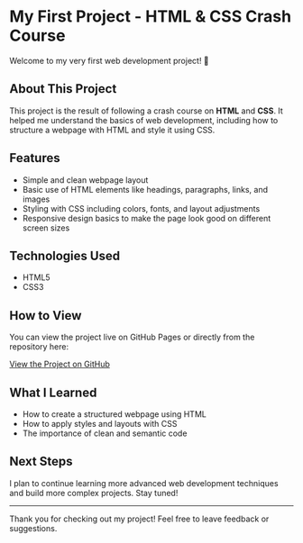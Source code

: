# My First Project - HTML & CSS Crash Course

Welcome to my very first web development project! 🎉

## About This Project
This project is the result of following a crash course on **HTML** and **CSS**. It helped me understand the basics of web development, including how to structure a webpage with HTML and style it using CSS.

## Features
- Simple and clean webpage layout
- Basic use of HTML elements like headings, paragraphs, links, and images
- Styling with CSS including colors, fonts, and layout adjustments
- Responsive design basics to make the page look good on different screen sizes

## Technologies Used
- HTML5
- CSS3

## How to View

You can view the project live on GitHub Pages or directly from the repository here:

[View the Project on GitHub](https://mahmoud-sami0.github.io/facebook/)

## What I Learned
- How to create a structured webpage using HTML
- How to apply styles and layouts with CSS
- The importance of clean and semantic code

## Next Steps
I plan to continue learning more advanced web development techniques and build more complex projects. Stay tuned!

---

Thank you for checking out my project! Feel free to leave feedback or suggestions.
